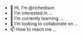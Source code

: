 - 👋 Hi, I’m @richedison
- 👀 I’m interested in ...
- 🌱 I’m currently learning ...
- 💞️ I’m looking to collaborate on ...
- 📫 How to reach me ...

<!---
richedison/richedison is a ✨ special ✨ repository because its `README.md` (this file) appears on your GitHub profile.
You can click the Preview link to take a look at your changes.
--->
